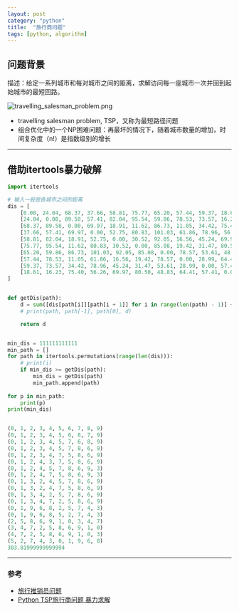 ```yaml
---
layout: post
category: "python"
title:  "旅行商问题"
tags: [python, algorithm]
---
```


## 问题背景

描述：给定一系列城市和每对城市之间的距离，求解访问每一座城市一次并回到起始城市的最短回路。

![travelling_salesman_problem.png](https://i.loli.net/2020/03/05/1H3Eqo6NmxR2d7Y.png)

* travelling salesman problem, TSP，又称为最短路径问题
* 组合优化中的一个NP困难问题：再最坏的情况下，随着城市数量的增加，时间复杂度（n!）是指数级别的增长

---

## 借助itertools暴力破解

```python
import itertools

# 输入一般是各城市之间的距离
dis = [
    [0.00, 24.04, 68.37, 37.66, 58.81, 75.77, 65.20, 57.44, 59.37, 18.61],
    [24.04, 0.00, 89.58, 57.41, 82.04, 95.54, 59.86, 78.53, 73.57, 16.23],
    [68.37, 89.58, 0.00, 69.97, 18.91, 11.62, 86.73, 11.05, 34.42, 75.40],
    [37.66, 57.41, 69.97, 0.00, 52.75, 80.83, 101.03, 61.86, 78.96, 56.26],
    [58.81, 82.04, 18.91, 52.75, 0.00, 30.52, 92.05, 16.56, 45.24, 69.97],
    [75.77, 95.54, 11.62, 80.83, 30.52, 0.00, 85.08, 19.42, 31.47, 80.50],
    [65.20, 59.86, 86.73, 101.03, 92.05, 85.08, 0.00, 78.57, 53.61, 48.83],
    [57.44, 78.53, 11.05, 61.86, 16.56, 19.42, 78.57, 0.00, 28.99, 64.41],
    [59.37, 73.57, 34.42, 78.96, 45.24, 31.47, 53.61, 28.99, 0.00, 57.41],
    [18.61, 16.23, 75.40, 56.26, 69.97, 80.50, 48.83, 64.41, 57.41, 0.00],
]


def getDis(path):
    d = sum([dis[path[i]][path[i + 1]] for i in range(len(path) - 1)] + [dis[path[-1]][path[0]]])
    # print(path, path[-1], path[0], d)

    return d


min_dis = 111111111111
min_path = []
for path in itertools.permutations(range(len(dis))):
    # print(i)
    if min_dis >= getDis(path):
        min_dis = getDis(path)
        min_path.append(path)
        
for p in min_path:
    print(p)
print(min_dis)


(0, 1, 2, 3, 4, 5, 6, 7, 8, 9)
(0, 1, 2, 3, 4, 5, 6, 8, 7, 9)
(0, 1, 2, 3, 4, 5, 7, 6, 8, 9)
(0, 1, 2, 3, 4, 5, 7, 8, 6, 9)
(0, 1, 2, 3, 4, 7, 5, 8, 6, 9)
(0, 1, 2, 4, 3, 7, 5, 8, 6, 9)
(0, 1, 2, 4, 5, 7, 8, 6, 9, 3)
(0, 1, 2, 4, 7, 5, 8, 6, 9, 3)
(0, 1, 3, 2, 4, 5, 7, 8, 6, 9)
(0, 1, 3, 2, 4, 7, 5, 8, 6, 9)
(0, 1, 3, 4, 2, 5, 7, 8, 6, 9)
(0, 1, 3, 4, 7, 2, 5, 8, 6, 9)
(0, 1, 9, 6, 8, 2, 5, 7, 4, 3)
(0, 1, 9, 6, 8, 5, 2, 7, 4, 3)
(2, 5, 8, 6, 9, 1, 0, 3, 4, 7)
(3, 4, 7, 2, 5, 8, 6, 9, 1, 0)
(4, 7, 2, 5, 8, 6, 9, 1, 0, 3)
(5, 2, 7, 4, 3, 0, 1, 9, 6, 8)
303.81999999999994
```

---

### 参考

* [旅行推销员问题](https://zh.wikipedia.org/wiki/%E6%97%85%E8%A1%8C%E6%8E%A8%E9%94%80%E5%91%98%E9%97%AE%E9%A2%98)
* [Python TSP旅行商问题 暴力求解](https://www.codetd.com/article/1331148)